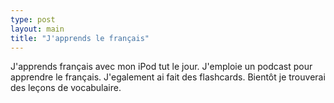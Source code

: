 ```yaml
---
type: post
layout: main
title: "J'apprends le français"
---
```

J'apprends français avec mon iPod tut le jour. J'emploie un podcast pour
apprendre le français. J'egalement ai fait des flashcards. Bientôt je
trouverai des leçons de vocabulaire.

